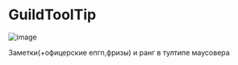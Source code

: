 # GuildToolTip
![image](https://cdn.discordapp.com/attachments/756545820635168788/775435665109811240/unknown.png)

Заметки(+офицерские епгп,фризы) и ранг в тултипе маусовера
